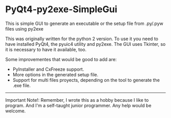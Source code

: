 # PyQt4-py2exe-SimpleGui
This is simple GUI to generate an executable or the setup file from .py/.pyw files using py2exe

This was originally written for the python 2 version.
To use it you need to have installed PyQt4, the pyuic4 utility and py2exe.
The GUI uses Tkinter, so it is necessary to have it available, too.

Some improvementes that would be good to add are:

* PyInstaller and CxFreeze support.
* More options in the generated setup file.
* Support for multi files proyects, depending on the tool to generate the .exe file.

----------------------------------------------------------------------------------
Important Note!:
Remember, I wrote this as a hobby because I like to program. And I'm a self-taught junior programmer.
Any help would be welcome.
